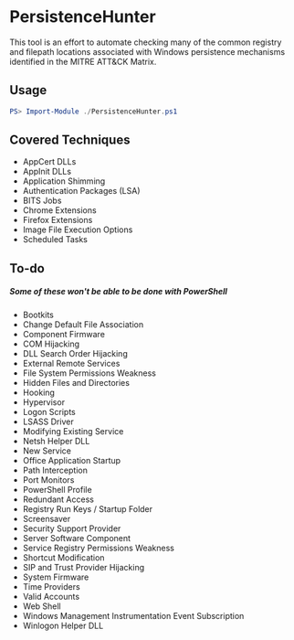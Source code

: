 # PersistenceHunter

This tool is an effort to automate checking many of the common registry and filepath locations associated with Windows persistence mechanisms identified in the MITRE ATT&CK Matrix.

## Usage
```powershell
PS> Import-Module ./PersistenceHunter.ps1
```

## Covered Techniques
+ AppCert DLLs
+ AppInit DLLs
+ Application Shimming
+ Authentication Packages (LSA)
+ BITS Jobs
+ Chrome Extensions
+ Firefox Extensions
+ Image File Execution Options
+ Scheduled Tasks

## To-do 
##### Some of these won't be able to be done with PowerShell
+ Bootkits
+ Change Default File Association
+ Component Firmware
+ COM Hijacking
+ DLL Search Order Hijacking
+ External Remote Services
+ File System Permissions Weakness
+ Hidden Files and Directories
+ Hooking
+ Hypervisor
+ Logon Scripts
+ LSASS Driver
+ Modifying Existing Service
+ Netsh Helper DLL
+ New Service
+ Office Application Startup
+ Path Interception
+ Port Monitors
+ PowerShell Profile
+ Redundant Access
+ Registry Run Keys / Startup Folder
+ Screensaver
+ Security Support Provider
+ Server Software Component
+ Service Registry Permissions Weakness
+ Shortcut Modification
+ SIP and Trust Provider Hijacking
+ System Firmware
+ Time Providers
+ Valid Accounts
+ Web Shell
+ Windows Management Instrumentation Event Subscription
+ Winlogon Helper DLL

